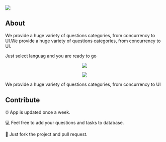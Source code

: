 <img src="https://github.com/dashvlas/awesome-ios-interview/blob/master/Resources/Main.png">

## About
We provide a huge variety of questions categories, from concurrency to UI.We provide a huge variety of questions categories, from concurrency to UI.

Just select languag and you are ready to go

<p align="center"><img src="https://github.com/dashvlas/awesome-ios-interview/blob/master/Resources/Artboard-filled-4.png"></p>

<!--'Awesome Interview' helps you to prepare for an interview and refresh your knowledge.-->
<!--We provide a huge variety of questions categories, from concurrency to UI.-->

<p align="center"><img src="https://github.com/dashvlas/awesome-ios-interview/blob/master/Resources/comp08.jpg"></p>

<!--<p align="center"><img src="https://github.com/dashvlas/awesome-ios-interview/blob/master/Resources/Preview.gif" width="650"></p>-->

We provide a huge variety of questions categories, from concurrency to UI

<!--<p align="center"><img src="https://github.com/dashvlas/awesome-ios-interview/blob/master/Resources/Artboard-filled-3.png"></p>-->

## Contribute
⏰ App is updated once a week.

💻 Feel free to add your questions and tasks to database.

🚀 Just fork the project and pull request.
